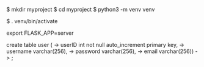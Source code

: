 $ mkdir myproject
$ cd myproject
$ python3 -m venv venv

$ . venv/bin/activate

export FLASK_APP=server



create table user ( 
    -> userID int not null auto_increment primary key,
    -> username varchar(256),
    -> password varchar(256),
    -> email varchar(256))
    -> ;
